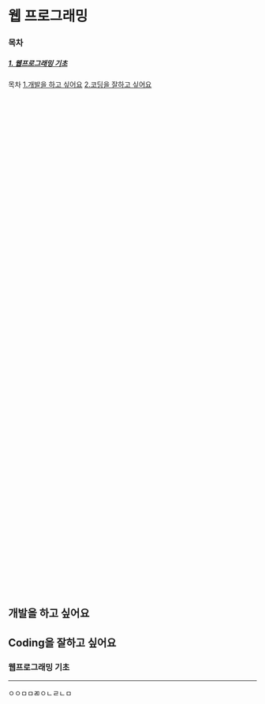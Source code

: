 # 웹 프로그래밍

### 목차

##### [1. 웹프로그래밍 기초 ](#웹프로그래밍-기초)

목차
[1.개발을 하고 싶어요](#개발을-하고-싶어요)
[2.코딩을 잘하고 싶어요](#coding을-잘하고-싶어요)















<br><br><br><br><br><br><br><br><br><br><br><br><br><br><br><br><br><br><br><br><br><br><br><br><br><br><br><br><br><br><br><br><br><br><br><br><br><br><br><br>
<br><br><br><br><br><br><br><br><br><br><br><br><br><br><br><br><br><br><br>



## 개발을 하고 싶어요
## Coding을 잘하고 싶어요
















































### 웹프로그래밍 기초

---

ㅇㅇㅁㅁㄻㅇㄴㄹㄴㅁ



